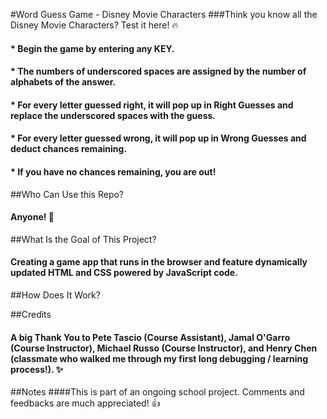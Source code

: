 #Word Guess Game - Disney Movie Characters
###Think you know all the Disney Movie Characters? Test it here! :fire:
#### * Begin the game by entering any KEY.
#### * The numbers of underscored spaces are assigned by the number of alphabets of the answer.
#### * For every letter guessed right, it will pop up in Right Guesses and replace the underscored spaces with the guess.
#### * For every letter guessed wrong, it will pop up in Wrong Guesses and deduct chances remaining.
#### * If you have no chances remaining, you are out!

##Who Can Use this Repo?
#### Anyone! :tada:

##What Is the Goal of This Project?
#### Creating a game app that runs in the browser and feature dynamically updated HTML and CSS powered by JavaScript code.

##How Does It Work?


##Credits
#### A big Thank You to Pete Tascio (Course Assistant), Jamal O'Garro (Course Instructor), Michael Russo (Course Instructor), and Henry Chen (classmate who walked me through my first long debugging / learning process!). :sparkles:

##Notes
####This is part of an ongoing school project. Comments and feedbacks are much appreciated! :+1: